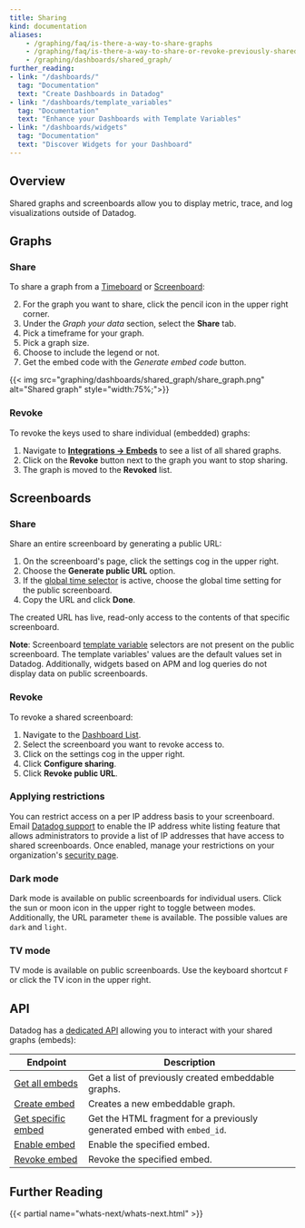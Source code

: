 ```yaml
---
title: Sharing
kind: documentation
aliases:
    - /graphing/faq/is-there-a-way-to-share-graphs
    - /graphing/faq/is-there-a-way-to-share-or-revoke-previously-shared-graphs
    - /graphing/dashboards/shared_graph/
further_reading:
- link: "/dashboards/"
  tag: "Documentation"
  text: "Create Dashboards in Datadog"
- link: "/dashboards/template_variables"
  tag: "Documentation"
  text: "Enhance your Dashboards with Template Variables"
- link: "/dashboards/widgets"
  tag: "Documentation"
  text: "Discover Widgets for your Dashboard"
---
```


## Overview

Shared graphs and screenboards allow you to display metric, trace, and log visualizations outside of Datadog.

## Graphs

### Share

To share a graph from a [Timeboard][1] or [Screenboard][2]:

2. For the graph you want to share, click the pencil icon in the upper right corner.
3. Under the *Graph your data* section, select the **Share** tab.
4. Pick a timeframe for your graph.
5. Pick a graph size.
6. Choose to include the legend or not.
7. Get the embed code with the *Generate embed code* button.

{{< img src="graphing/dashboards/shared_graph/share_graph.png" alt="Shared graph"  style="width:75%;">}}

### Revoke

To revoke the keys used to share individual (embedded) graphs:

1. Navigate to [**Integrations -> Embeds**][3] to see a list of all shared graphs.
2. Click on the **Revoke** button next to the graph you want to stop sharing.
3. The graph is moved to the **Revoked** list.

## Screenboards

### Share

Share an entire screenboard by generating a public URL:

1. On the screenboard's page, click the settings cog in the upper right.
2. Choose the **Generate public URL** option.
3. If the [global time selector][4] is active, choose the global time setting for the public screenboard.
4. Copy the URL and click **Done**.

The created URL has live, read-only access to the contents of that specific screenboard.

**Note**: Screenboard [template variable][5] selectors are not present on the public screenboard. The template variables' values are the default values set in Datadog. Additionally, widgets based on APM and log queries do not display data on public screenboards.

### Revoke

To revoke a shared screenboard:

1. Navigate to the [Dashboard List][6].
2. Select the screenboard you want to revoke access to.
3. Click on the settings cog in the upper right.
4. Click **Configure sharing**.
5. Click **Revoke public URL**.

### Applying restrictions

You can restrict access on a per IP address basis to your screenboard. Email [Datadog support][7] to enable the IP address white listing feature that allows administrators to provide a list of IP addresses that have access to shared screenboards. Once enabled, manage your restrictions on your organization's [security page][8].

### Dark mode

Dark mode is available on public screenboards for individual users. Click the sun or moon icon in the upper right to toggle between modes. Additionally, the URL parameter `theme` is available. The possible values are `dark` and `light`.

### TV mode

TV mode is available on public screenboards. Use the keyboard shortcut `F` or click the TV icon in the upper right.

## API

Datadog has a [dedicated API][9] allowing you to interact with your shared graphs (embeds):

| Endpoint                 | Description                                                             |
|--------------------------|-------------------------------------------------------------------------|
| [Get all embeds][10]     | Get a list of previously created embeddable graphs.                     |
| [Create embed][11]       | Creates a new embeddable graph.                                         |
| [Get specific embed][12] | Get the HTML fragment for a previously generated embed with `embed_id`. |
| [Enable embed][13]       | Enable the specified embed.                                             |
| [Revoke embed][14]       | Revoke the specified embed.                                             |

## Further Reading

{{< partial name="whats-next/whats-next.html" >}}

[1]: /dashboards/timeboard
[2]: /dashboards/screenboard
[3]: https://app.datadoghq.com/account/settings#embeds
[4]: /dashboards/screenboard/#global-time-selector
[5]: /dashboards/template_variables
[6]: https://app.datadoghq.com/dashboard/lists
[7]: /help
[8]: https://app.datadoghq.com/account/org_security
[9]: /api/?lang=python#embeddable-graphs
[10]: /api/?lang=python#get-all-embeds
[11]: /api/?lang=python#create-embed
[12]: /api/?lang=python#get-specific-embed
[13]: /api/?lang=python#enable-embed
[14]: /api/?lang=python#revoke-embed
